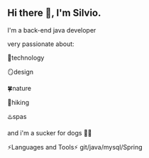 ## Hi there 👋, I'm Silvio. 



I'm a back-end java developer



very passionate about:  

👾technology

🪞design

🍀nature

🥾hiking

♨️spas


and i'm a sucker for dogs 🐶🐾




⚡Languages and Tools⚡ git/java/mysql/Spring


